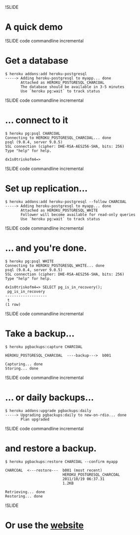 !SLIDE 
# A quick demo

!SLIDE code commandline incremental
# Get a database

    $ heroku addons:add heroku-postgresql
    -----> Adding heroku-postgresql to myapp... done
           Attached as HEROKU_POSTGRESQL_CHARCOAL
           The database should be available in 3-5 minutes
           Use `heroku pg:wait` to track status

!SLIDE code commandline incremental
# ... connect to it

    $ heroku pg:psql CHARCOAL
    Connecting to HEROKU_POSTGRESQL_CHARCOAL... done
    psql (9.0.4, server 9.0.5)
    SSL connection (cipher: DHE-RSA-AES256-SHA, bits: 256)
    Type "help" for help.

    dx1s0triskofm4=>

!SLIDE code commandline incremental
# Set up replication...

    $ heroku addons:add heroku-postgresql --follow CHARCOAL
    -----> Adding heroku-postgresql to myapp... done
           Attached as HEROKU_POSTGRESQL_WHITE
           Follower will become available for read-only queries
           Use `heroku pg:wait` to track status

!SLIDE code commandline incremental

# ... and you're done.
    $ heroku pg:psql WHITE
    Connecting to HEROKU_POSTGRESQL_WHITE... done
    psql (9.0.4, server 9.0.5)
    SSL connection (cipher: DHE-RSA-AES256-SHA, bits: 256)
    Type "help" for help.

    dx1s0triskofm4=> SELECT pg_is_in_recovery();
     pg_is_in_recovery 
    -------------------
     t
    (1 row)

!SLIDE code commandline incremental

# Take a backup...

    $ heroku pgbackups:capture CHARCOAL

    HEROKU_POSTGRESQL_CHARCOAL  ----backup--->  b001

    Capturing... done
    Storing... done

!SLIDE code commandline incremental

# ... or daily backups...

    $ heroku addons:upgrade pgbackups:daily
    -----> Upgrading pgbackups:daily to new-on-rdio... done
           Plan upgraded

!SLIDE code commandline incremental

# and restore a backup.

    $ heroku pgbackups:restore CHARCOAL --confirm myapp

    CHARCOAL  <---restore---  b001 (most recent)
                              HEROKU_POSTGRESQL_CHARCOAL
                              2011/10/19 06:37.31
                              1.2KB

    Retrieving... done
    Restoring... done

!SLIDE

# Or use the [website](http://postgres.heroku.com)
